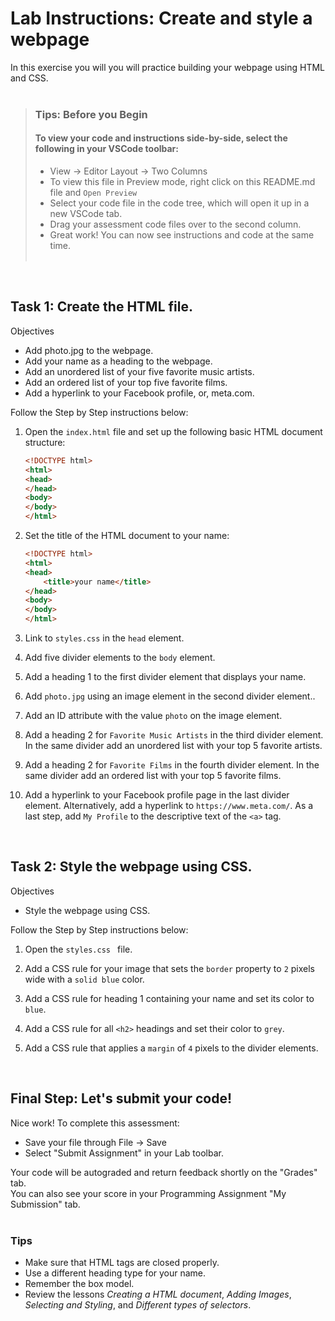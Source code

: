 # Lab Instructions: Create and style a webpage

In this exercise you will you will practice building your webpage using HTML and CSS.<br><br>

> ### **Tips: Before you Begin**
> #### **To view your code and instructions side-by-side**, select the following in your VSCode toolbar:
> - View -> Editor Layout -> Two Columns
> - To view this file in Preview mode, right click on this README.md file and `Open Preview`
> - Select your code file in the code tree, which will open it up in a new VSCode tab.
> - Drag your assessment code files over to the second column.
> - Great work! You can now see instructions and code at the same time.
    <br><br>

<br>

## Task 1: Create the HTML file.

Objectives

- Add photo.jpg to the webpage.
- Add your name as a heading to the webpage.
- Add an unordered list of your five favorite music artists.
- Add an ordered list of your top five favorite films.
- Add a hyperlink to your Facebook profile, or, meta.com.

Follow the Step by Step instructions below:

1. Open the `index.html` file and set up the following basic HTML document structure:
    ```HTML
    <!DOCTYPE html>
    <html>
    <head>
    </head>
    <body>
    </body>
    </html>
    ```

2. Set the title of the HTML document to your name:
    ```HTML
    <!DOCTYPE html>
    <html>
    <head>
        <title>your name</title>
    </head>
    <body>
    </body>
    </html>
    ```

3. Link to `styles.css` in the `head` element.

4. Add five divider elements to the `body` element.

5. Add a heading 1 to the first divider element that displays your name.

6. Add `photo.jpg` using an image element in the second divider element..

7. Add an ID attribute with the value `photo` on the image element.

8. Add a heading 2 for `Favorite Music Artists` in the third divider element. In the same divider add an unordered list
   with your top 5 favorite artists.

9. Add a heading 2 for `Favorite Films` in the fourth divider element. In the same divider add an ordered list with your
   top 5 favorite films.

10. Add a hyperlink to your Facebook profile page in the last divider element. Alternatively, add a hyperlink
    to `https://www.meta.com/`. As a last step, add `My Profile` to the descriptive text of the `<a>` tag.

<br>

## Task 2: Style the webpage using CSS.

Objectives

- Style the webpage using CSS.

Follow the Step by Step instructions below:

1. Open the `styles.css ` file.

2. Add a CSS rule for your image that sets the `border` property to `2` pixels wide with a `solid blue` color.

3. Add a CSS rule for heading 1 containing your name and set its color to `blue`.

4. Add a CSS rule for all `<h2>` headings and set their color to `grey`.

5. Add a CSS rule that applies a `margin` of `4` pixels to the divider elements.

<br>

## Final Step: Let's submit your code!

Nice work! To complete this assessment:

- Save your file through File -> Save
- Select "Submit Assignment" in your Lab toolbar.

Your code will be autograded and return feedback shortly on the "Grades" tab.  
You can also see your score in your Programming Assignment "My Submission" tab.
<br> <br>

### Tips

* Make sure that HTML tags are closed properly.
* Use a different heading type for your name.
* Remember the box model.
* Review the lessons *Creating a HTML document*, *Adding Images*, *Selecting and Styling*, and *Different types of
  selectors*.
